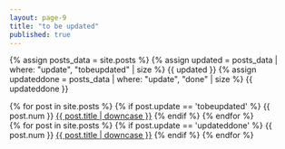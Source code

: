 ```yaml
---
layout: page-9
title: "to be updated"
published: true
---
```


{% assign posts_data = site.posts %}
{% assign updated = posts_data | where: "update", "tobeupdated" | size %} {{ updated }}
{% assign updateddone = posts_data | where: "update", "done" | size %} {{ updateddone }}

{% for post in site.posts %}
{% if post.update == 'tobeupdated' %}
{{ post.num }} <a href="{{ post.url }}">{{ post.title | downcase }}</a>
{% endif %}
{% endfor %}
<br />
{% for post in site.posts %}
{% if post.update == 'updateddone' %}
{{ post.num }} <a href="{{ post.url }}">{{ post.title | downcase }}</a>
{% endif %}
{% endfor %}
